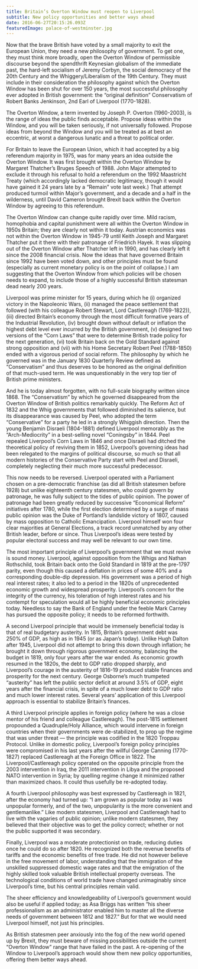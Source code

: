 ```yaml
---
title: Britain’s Overton Window must reopen to Liverpool
subtitle: New policy opportunities and better ways ahead
date: 2016-06-27T20:15:26.093Z
featuredImage: palace-of-westminster.jpg
---
```


Now that the brave British have voted by a small majority to exit the European Union, they need a new philosophy of government. To get one, they must think more broadly, open the Overton Window of permissible discourse beyond the spendthrift Keynesian globalism of the immediate past, the hard-left socialism of Jeremy Corbyn, the social democracy of the 20th Century and the Whiggery/Liberalism of the 19th Century. They must include in their consideration the philosophy against which the Overton Window has been shut for over 150 years, the most successful philosophy ever adopted in British government: the “original definition” Conservatism of Robert Banks Jenkinson, 2nd Earl of Liverpool (1770-1828).

The Overton Window, a term invented by Joseph P. Overton (1960-2003), is the range of ideas the public finds acceptable. Propose ideas within the Window, and you will be taken seriously, if not universally followed. Propose ideas from beyond the Window and you will be treated as at best an eccentric, at worst a dangerous lunatic and a threat to political order.

For Britain to leave the European Union, which it had accepted by a big referendum majority in 1975, was for many years an idea outside the Overton Window. It was first brought within the Overton Window by Margaret Thatcher’s Bruges Speech of 1988. John Major attempted to exclude it through his refusal to hold a referendum on the 1992 Maastricht Treaty (which accordingly lacked democratic legitimacy, though it would have gained it 24 years late by a “Remain” vote last week.) That attempt produced turmoil within Major’s government, and a decade and a half in the wilderness, until David Cameron brought Brexit back within the Overton Window by agreeing to this referendum.

The Overton Window can change quite rapidly over time. Mild racism, homophobia and capital punishment were all within the Overton Window in 1950s Britain; they are clearly not within it today. Austrian economics was not within the Overton Window in 1945-79 until Keith Joseph and Margaret Thatcher put it there with their patronage of Friedrich Hayek. It was slipping out of the Overton Window after Thatcher left in 1990, and has clearly left it since the 2008 financial crisis. Now the ideas that have governed Britain since 1992 have been voted down, and other principles must be found (especially as current monetary policy is on the point of collapse.) I am suggesting that the Overton Window from which policies will be chosen needs to expand, to include those of a highly successful British statesman dead nearly 200 years.

Liverpool was prime minister for 15 years, during which he (i) organized victory in the Napoleonic Wars, (ii) managed the peace settlement that followed (with his colleague Robert Stewart, Lord Castlereagh (1769-1822)), (iii) directed Britain’s economy through the most difficult formative years of the Industrial Revolution, (iv) brought down without default or inflation the highest debt level ever incurred by the British government, (v) designed two versions of the “Corn Laws” that were to determine British trade policy for the next generation, (vi) took Britain back on the Gold Standard against strong opposition and (vii) with his Home Secretary Robert Peel (1788-1850) ended with a vigorous period of social reform. The philosophy by which he governed was in the January 1830 Quarterly Review defined as “Conservatism” and thus deserves to be honored as the original definition of that much-used term. He was unquestionably in the very top tier of British prime ministers.

And he is today almost forgotten, with no full-scale biography written since 1868. The “Conservatism” by which he governed disappeared from the Overton Window of British politics remarkably quickly. The Reform Act of 1832 and the Whig governments that followed diminished its salience, but its disappearance was caused by Peel, who adopted the term “Conservative” for a party he led in a strongly Whiggish direction. Then the young Benjamin Disraeli (1804-1881) defined Liverpool memorably as the “Arch-Mediocrity” in a best-selling novel “Coningsby” in 1844. Peel repealed Liverpool’s Corn Laws in 1846 and once Disraeli had ditched the theoretical policy of reviving them in 1852, Liverpool’s governing ideas had been relegated to the margins of political discourse, so much so that all modern histories of the Conservative Party start with Peel and Disraeli, completely neglecting their much more successful predecessor.

This now needs to be reversed. Liverpool operated with a Parliament chosen on a pre-democratic franchise (as did all British statesmen before 1928) but unlike eighteenth century statesmen, who could govern by patronage, he was fully subject to the tides of public opinion. The power of patronage had been greatly reduced by successive “Economical Reform” initiatives after 1780, while the first election determined by a surge of mass public opinion was the Duke of Portland’s landslide victory of 1807, caused by mass opposition to Catholic Emancipation. Liverpool himself won four clear majorities at General Elections, a track record unmatched by any other British leader, before or since. Thus Liverpool’s ideas were tested by popular electoral success and may well be relevant to our own time.

The most important principle of Liverpool’s government that we must revive is sound money. Liverpool, against opposition from the Whigs and Nathan Rothschild, took Britain back onto the Gold Standard in 1819 at the pre-1797 parity, even though this caused a deflation in prices of some 40% and a corresponding double-dip depression. His government was a period of high real interest rates; it also led to a period in the 1820s of unprecedented economic growth and widespread prosperity. Liverpool’s concern for the integrity of the currency, his toleration of high interest rates and his contempt for speculation would all be highly beneficial economic principles today. Needless to say the Bank of England under the feeble Mark Carney has pursued the opposite policy; it needs to be reformed forthwith.

A second Liverpool principle that would be immensely beneficial today is that of real budgetary austerity. In 1815, Britain’s government debt was 250% of GDP, as high as in 1945 (or as Japan’s today). Unlike Hugh Dalton after 1945, Liverpool did not attempt to bring this down through inflation; he brought it down through rigorous government economy, balancing the budget in 1819, only four years after the war ended. As economic growth resumed in the 1820s, the debt to GDP ratio dropped sharply, and Liverpool’s courage in the austerity of 1816-19 produced stable finances and prosperity for the next century. George Osborne’s much trumpeted “austerity” has left the public sector deficit at around 3.5% of GDP, eight years after the financial crisis, in spite of a much lower debt to GDP ratio and much lower interest rates. Several years’ application of this Liverpool approach is essential to stabilize Britain’s finances.

A third Liverpool principle applies in foreign policy (where he was a close mentor of his friend and colleague Castlereagh). The post-1815 settlement propounded a Quadruple/Holy Alliance, which would intervene in foreign countries when their governments were de-stabilized, to prop up the regime that was under threat — the principle was codified in the 1820 Troppau Protocol. Unlike in domestic policy, Liverpool’s foreign policy principles were compromised in his last years after the willful George Canning (1770-1827) replaced Castlereagh at the Foreign Office in 1822. The Liverpool/Castlereagh policy operated on the opposite principle from the 2003 intervention in Iraq, the 2011 intervention in Libya and the proposed NATO intervention in Syria; by quelling regime change it minimized rather than maximized chaos. It could thus usefully be re-adopted today.

A fourth Liverpool philosophy was best expressed by Castlereagh in 1821, after the economy had turned up: “I am grown as popular today as I was unpopular formerly, and of the two, unpopularity is the more convenient and gentlemanlike.” Like modern statesmen, Liverpool and Castlereagh had to live with the vagaries of public opinion; unlike modern statesmen, they believed that their objective was to get the policy correct; whether or not the public supported it was secondary.

Finally, Liverpool was a moderate protectionist on trade, reducing duties once he could do so after 1820. He recognized both the revenue benefits of tariffs and the economic benefits of free trade. He did not however believe in the free movement of labor, understanding that the immigration of the unskilled suppressed domestic wage rates and that the emigration of the highly skilled took valuable British intellectual property overseas. The technological conditions of world trade have changed unimaginably since Liverpool’s time, but his central principles remain valid.

The sheer efficiency and knowledgeability of Liverpool’s government would also be useful if applied today; as Asa Briggs has written “his sheer professionalism as an administrator enabled him to master all the diverse needs of government between 1812 and 1827.” But for that we would need Liverpool himself, not just his principles.

As British statesmen peer anxiously into the fog of the new world opened up by Brexit, they must beware of missing possibilities outside the current “Overton Window” range that have failed in the past. A re-opening of the Window to Liverpool’s approach would show them new policy opportunities, offering them better ways ahead.
